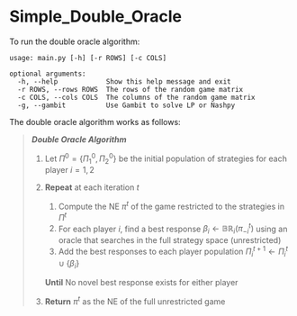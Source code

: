 # Simple_Double_Oracle

To run the double oracle algorithm:

```
usage: main.py [-h] [-r ROWS] [-c COLS]

optional arguments:
  -h, --help            Show this help message and exit
  -r ROWS, --rows ROWS  The rows of the random game matrix
  -c COLS, --cols COLS  The columns of the random game matrix
  -g, --gambit          Use Gambit to solve LP or Nashpy
```

The double oracle algorithm works as follows:

>***Double Oracle Algorithm***
>1. Let $\Pi^0 = \{\Pi^0_1, \Pi^0_2\}$ be the initial population of strategies for each player $i=1,2$
>2. **Repeat** at each iteration $t$
>    1. Compute the NE $\pi^t$ of the game restricted to the strategies in $\Pi^t$
>    2. For each player $i$, find a best response $\beta_i \leftarrow \mathbb{BR}_ i(\pi^t_{-i})$ using an oracle that searches in the full strategy space (unrestricted)
>    3. Add the best responses to each player population $\Pi^{t+1}_i \leftarrow \Pi^t_i \cup \{\beta_i\}$
>
>    **Until** No novel best response exists for either player
>3. **Return** $\pi^t$ as the NE of the full unrestricted game